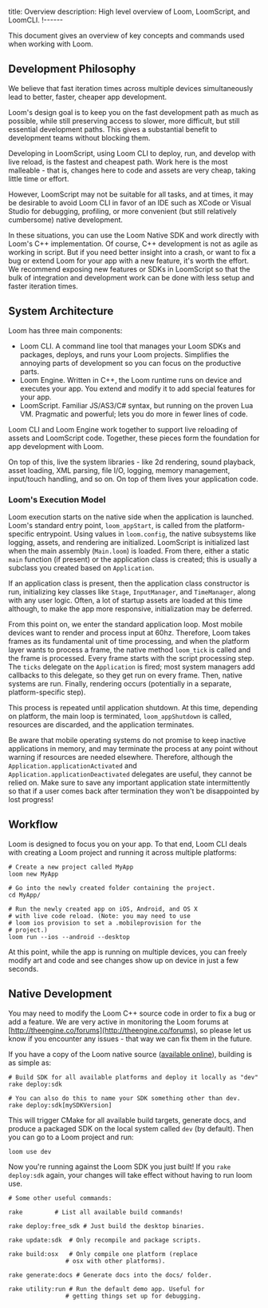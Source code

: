 title: Overview
description: High level overview of Loom, LoomScript, and LoomCLI.
!------

This document gives an overview of key concepts and commands used when working with Loom.

## Development Philosophy
We believe that fast iteration times across multiple devices simultaneously lead to better, faster, cheaper app development.

Loom's design goal is to keep you on the fast development path as much as possible, while still preserving access to slower, more difficult, but still essential development paths. This gives a substantial benefit to development teams without blocking them.

Developing in LoomScript, using Loom CLI to deploy, run, and develop with live reload, is the fastest and cheapest path. Work here is the most malleable - that is, changes here to code and assets are very cheap, taking little time or effort.

However, LoomScript may not be suitable for all tasks, and at times, it may be desirable to avoid Loom CLI in favor of an IDE such as XCode or Visual Studio for debugging, profiling, or more convenient (but still relatively cumbersome) native development. 

In these situations, you can use the Loom Native SDK and work directly with Loom's C++ implementation. Of course, C++ development is not as agile as working in script. But if you need better insight into a crash, or want to fix a bug or extend Loom for your app with a new feature, it's worth the effort. We recommend exposing new features or SDKs in LoomScript so that the bulk of integration and development work can be done with less setup and faster iteration times.

## System Architecture
Loom has three main components:

* Loom CLI. A command line tool that manages your Loom SDKs and packages, deploys, and runs your Loom projects. Simplifies the annoying parts of development so you can focus on the productive parts.
* Loom Engine. Written in C++, the Loom runtime runs on device and executes your app. You extend and modify it to add special features for your app.
* LoomScript. Familiar JS/AS3/C# syntax, but running on the proven Lua VM. Pragmatic and powerful; lets you do more in fewer lines of code.

Loom CLI and Loom Engine work together to support live reloading of assets and LoomScript code. Together, these pieces form the foundation for app development with Loom.

On top of this, live the system libraries - like 2d rendering, sound playback, asset loading, XML parsing, file I/O, logging, memory management, input/touch handling, and so on. On top of them lives your application code.

### Loom's Execution Model

Loom execution starts on the native side when the application is launched. Loom's standard entry point, `loom_appStart`, is called from the platform-specific entrypoint. Using values in `loom.config`, the native subsystems like logging, assets, and rendering are initialized. LoomScript is initialized last when the main assembly (`Main.loom`)  is loaded. From there, either a static `main` function (if present) or the application class is created; this is usually a subclass you created based on `Application`. 

If an application class is present, then the application class constructor is run, initializing key classes like `Stage`, `InputManager`, and `TimeManager`, along with any user logic. Often, a lot of startup assets are loaded at this time although, to make the app more responsive, initialization may be deferred.

From this point on, we enter the standard application loop. Most mobile devices want to render and process input at 60hz. Therefore, Loom takes frames as its fundamental unit of time processing, and when the platform layer wants to process a frame, the native method `loom_tick` is called and the frame is processed. Every frame starts with the script processing step. The `ticks` delegate on the `Application` is fired; most system managers add callbacks to this delegate, so they get run on every frame. Then, native systems are run. Finally, rendering occurs (potentially in a separate, platform-specific step).

This process is repeated until application shutdown. At this time, depending on platform, the main loop is terminated, `loom_appShutdown` is called, resources are discarded, and the application terminates.

Be aware that mobile operating systems do not promise to keep inactive applications in memory, and may terminate the process at any point without warning if resources are needed elsewhere. Therefore, although the `Application.applicationActivated` and `Application.applicationDeactivated` delegates are useful, they cannot be relied on. Make sure to save any important application state intermittently so that if a user comes back after termination they won't be disappointed by lost progress!

## Workflow

Loom is designed to focus you on your app. To that end, Loom CLI deals with creating a Loom project and running it across multiple platforms:

~~~ text
# Create a new project called MyApp
loom new MyApp    

# Go into the newly created folder containing the project.
cd MyApp/

# Run the newly created app on iOS, Android, and OS X
# with live code reload. (Note: you may need to use 
# loom ios provision to set a .mobileprovision for the
# project.)
loom run --ios --android --desktop
~~~

At this point, while the app is running on multiple devices, you can freely modify art and code and see changes show up on device in just a few seconds.

## Native Development
You may need to modify the Loom C++ source code in order to fix a bug or add a feature. We are very active in monitoring the Loom forums at [http://theengine.co/forums](http://theengine.co/forums), so please let us know if you encounter any issues - that way we can fix them in the future.

If you have a copy of the Loom native source ([available online](http://theengine.co/downloads)), building is as simple as:

~~~ text
# Build SDK for all available platforms and deploy it locally as "dev"
rake deploy:sdk

# You can also do this to name your SDK something other than dev.
rake deploy:sdk[mySDKVersion]
~~~

This will trigger CMake for all available build targets, generate docs, and produce a packaged SDK on the local system called `dev` (by default). Then you can go to a Loom project and run:

~~~ text
loom use dev
~~~

Now you're running against the Loom SDK you just built! If you `rake deploy:sdk` again, your changes will take effect without having to run loom use.

~~~ text
# Some other useful commands:

rake         # List all available build commands!

rake deploy:free_sdk # Just build the desktop binaries.

rake update:sdk  # Only recompile and package scripts.

rake build:osx   # Only compile one platform (replace 
                # osx with other platforms).

rake generate:docs # Generate docs into the docs/ folder.

rake utility:run # Run the default demo app. Useful for 
                # getting things set up for debugging.
~~~